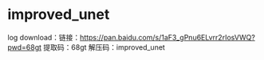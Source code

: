 # improved_unet
log download：链接：https://pan.baidu.com/s/1aF3_gPnu6ELvrr2rIosVWQ?pwd=68gt 
提取码：68gt 
解压码：improved_unet
